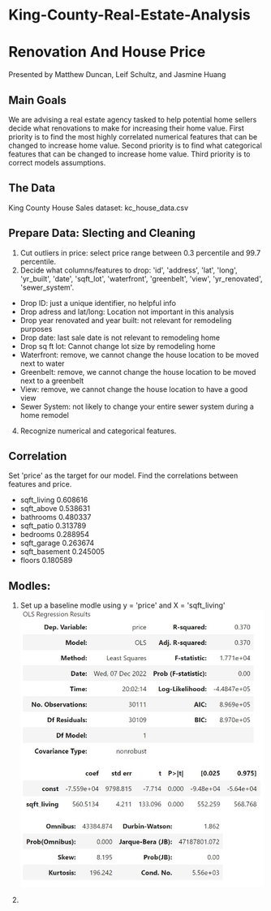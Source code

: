 # King-County-Real-Estate-Analysis
# Renovation And House Price

Presented by Matthew Duncan, Leif Schultz, and Jasmine Huang


## Main Goals
We are advising a real estate agency tasked to help potential home sellers decide what renovations to make for increasing their home value.
First priority is to find the most highly correlated numerical features that can be changed to increase home value.
Second priority is to find what categorical features that can be changed to increase home value.
Third priority is to correct models assumptions.

## The Data
King County House Sales dataset: kc_house_data.csv

## Prepare Data: Slecting and Cleaning
1. Cut outliers in price: select price range between 0.3 percentile and 99.7 percentile. 
2. Decide what columns/features to drop: 'id', 'address', 'lat', 'long', 'yr_built', 'date', 'sqft_lot', 'waterfront', 'greenbelt', 'view', 'yr_renovated', 'sewer_system'.
  - Drop ID: just a unique identifier, no helpful info
  - Drop adress and lat/long: Location not important in this analysis
  - Drop year renovated and year built: not relevant for remodeling purposes
  - Drop date: last sale date is not relevant to remodeling home
  - Drop sq ft lot: Cannot change lot size by remodeling home
  - Waterfront: remove, we cannot change the house location to be moved next to water
  - Greenbelt: remove, we cannot change the house location to be moved next to a greenbelt
  - View: remove, we cannot change the house location to have a good view
  - Sewer System: not likely to change your entire sewer system during a home remodel
4. Recognize numerical and categorical features.

## Correlation
Set 'price' as the target for our model.  Find the correlations between features and price.

- sqft_living      0.608616
- sqft_above       0.538631
- bathrooms        0.480337
- sqft_patio       0.313789
- bedrooms         0.288954
- sqft_garage      0.263674
- sqft_basement    0.245005
- floors           0.180589

## Modles:
1. Set up a baseline modle using  y = 'price' and X = 'sqft_living'
![Alt Image text](data/baseline_model_outpot.jpg)


3. 




